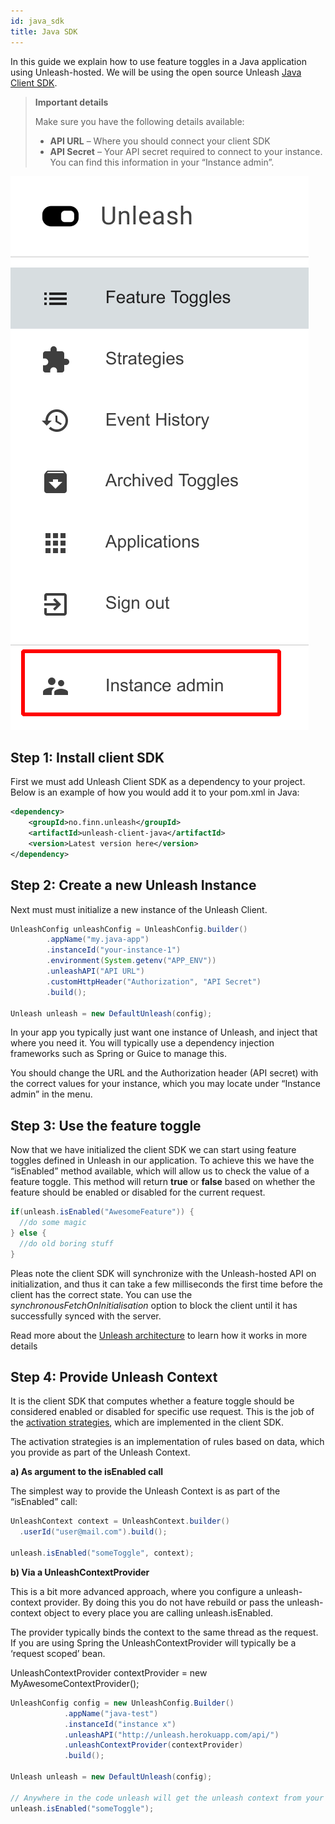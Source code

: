 ```yaml
---
id: java_sdk
title: Java SDK
---
```


In this guide we explain how to use feature toggles in a Java application using Unleash-hosted. We will be using the open source Unleash [Java Client SDK](https://github.com/Unleash/unleash-client-java).

> **Important details**
>
>Make sure you have the following details available:
>
>- **API URL** – Where you should connect your client SDK
>- **API Secret** – Your API secret required to connect to your instance. 
>You can find this information in your “Instance admin”. 

![Instance Admin](../assets/instance_admin_sdk.png)

## Step 1: Install client SDK

First we must add Unleash Client SDK as a dependency to your project. Below is an example of how you would add it to your pom.xml in Java:

```xml 
<dependency>
    <groupId>no.finn.unleash</groupId>
    <artifactId>unleash-client-java</artifactId>
    <version>Latest version here</version>
</dependency>
```

## Step 2: Create a new Unleash Instance

Next must must initialize a new instance of the Unleash Client.

```java
UnleashConfig unleashConfig = UnleashConfig.builder()
        .appName("my.java-app")
        .instanceId("your-instance-1")
        .environment(System.getenv("APP_ENV"))
        .unleashAPI("API URL")
        .customHttpHeader("Authorization", "API Secret")
        .build();

Unleash unleash = new DefaultUnleash(config);
```

In your app you typically just want one instance of Unleash, and inject that where you need it. You will typically use a dependency injection frameworks such as Spring or Guice to manage this. 

You should change the URL and the Authorization header (API secret) with the correct values for your instance, which you may locate under “Instance admin” in the menu.

 

## Step 3: Use the feature toggle

Now that we have initialized the client SDK we can start using feature toggles defined in Unleash in our application. To achieve this we have the “isEnabled” method available, which will allow us to check the value of a feature toggle. This method will return **true** or **false** based on whether the feature should be enabled or disabled for the current request. 

```java
if(unleash.isEnabled("AwesomeFeature")) {
  //do some magic
} else {
  //do old boring stuff
}
```

Pleas note the client SDK will synchronize with the Unleash-hosted API on initialization, and thus it can take a few milliseconds the first time before the client has the correct state. You can use the *synchronousFetchOnInitialisation* option to block the client until it has successfully synced with the server. 

Read more about the [Unleash architecture](https://www.unleash-hosted.com/articles/our-unique-architecture) to learn how it works in more details

## Step 4: Provide Unleash Context

It is the client SDK that computes whether a feature toggle should be considered enabled or disabled for  specific use request. This is the job of the [activation strategies](../user_guide/control_rollout), which are implemented in the client SDK.

The activation strategies is an implementation of rules based on data, which you provide as part of the Unleash Context.

**a) As argument to the isEnabled call**

The simplest way to provide the Unleash Context is as part of the “isEnabled” call:

```java
UnleashContext context = UnleashContext.builder()
  .userId("user@mail.com").build();

unleash.isEnabled("someToggle", context);
```

**b) Via a UnleashContextProvider**

This is a bit more advanced approach, where you configure a unleash-context provider. By doing this you do not have rebuild or pass the unleash-context object to every place you are calling unleash.isEnabled.

The provider typically binds the context to the same thread as the request. If you are using Spring the UnleashContextProvider will typically be a ‘request scoped’ bean.

UnleashContextProvider contextProvider = new MyAwesomeContextProvider();

```java
UnleashConfig config = new UnleashConfig.Builder()
            .appName("java-test")
            .instanceId("instance x")
            .unleashAPI("http://unleash.herokuapp.com/api/")
            .unleashContextProvider(contextProvider)
            .build();

Unleash unleash = new DefaultUnleash(config);

// Anywhere in the code unleash will get the unleash context from your registered provider. 
unleash.isEnabled("someToggle");
```
